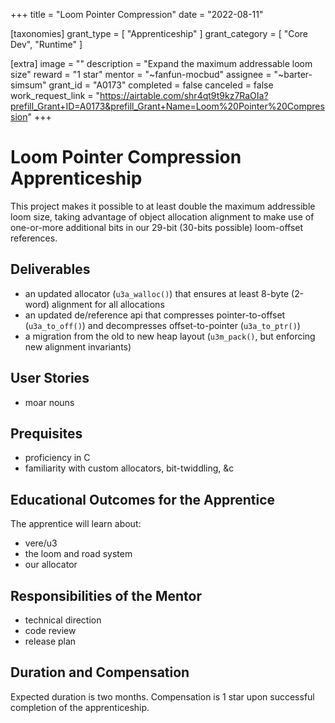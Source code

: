 +++
title = "Loom Pointer Compression" 
date = "2022-08-11"

[taxonomies]
grant_type = [ "Apprenticeship" ]
grant_category = [ "Core Dev", "Runtime" ]

[extra]
image = ""
description = "Expand the maximum addressable loom size"
reward = "1 star"
mentor = "~fanfun-mocbud"
assignee = "~barter-simsum"
grant_id = "A0173"
completed = false
canceled = false
work_request_link = "https://airtable.com/shr4qt9t9kz7RaOIa?prefill_Grant+ID=A0173&prefill_Grant+Name=Loom%20Pointer%20Compression"
+++

# Loom Pointer Compression Apprenticeship

This project makes it possible to at least double the maximum addressible loom size, taking advantage of object allocation alignment to make use of one-or-more additional bits in our 29-bit (30-bits possible) loom-offset references.

## Deliverables

- an updated allocator (`u3a_walloc()`) that ensures at least 8-byte (2-word) alignment for all allocations
- an updated de/reference api that compresses pointer-to-offset (`u3a_to_off()`) and decompresses offset-to-pointer (`u3a_to_ptr()`)
- a migration from the old to new heap layout (`u3m_pack()`, but enforcing new alignment invariants)

## User Stories

- moar nouns

## Prequisites

- proficiency in C
- familiarity with custom allocators, bit-twiddling, &c

## Educational Outcomes for the Apprentice

The apprentice will learn about:

- vere/u3
- the loom and road system
- our allocator

## Responsibilities of the Mentor

- technical direction
- code review
- release plan

## Duration and Compensation

Expected duration is two months. Compensation is 1 star upon successful completion of the apprenticeship.
